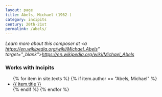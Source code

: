 ```yaml
---
layout: page
title: Abels, Michael (1962-)
category: incipits
century: 20th-21st
permalink: /abels/
---
```


*Learn more about this composer at <a https://en.wikipedia.org/wiki/Michael_Abels" target="_blank">https://en.wikipedia.org/wiki/Michael_Abels</a>*
<br/>


### Works with Incipits
<ul class="texts">
    {% for item in site.texts %}
      {% if item.author == "Abels, Michael" %}
          <li class="text-title">
          <a href="{{ site.baseurl }}{{ item.url }}">
        {{ item.title }}
              </a>
    </li>
      {% endif %}
    {% endfor %}
</ul>

